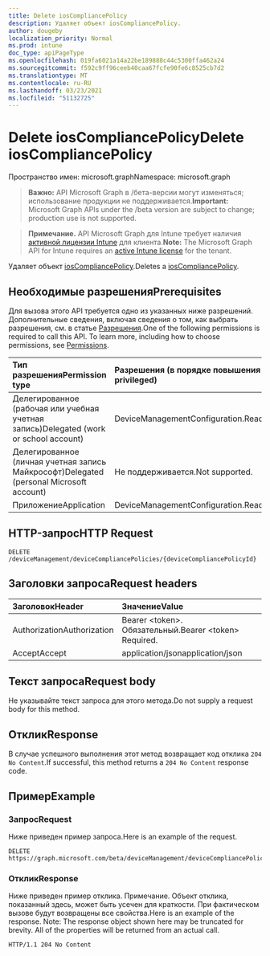 ```yaml
---
title: Delete iosCompliancePolicy
description: Удаляет объект iosCompliancePolicy.
author: dougeby
localization_priority: Normal
ms.prod: intune
doc_type: apiPageType
ms.openlocfilehash: 019fa6021a14a22be189888c44c5300ffa462a24
ms.sourcegitcommit: f592c9ff96ceeb40caa67fcfe90fe6c8525cb7d2
ms.translationtype: MT
ms.contentlocale: ru-RU
ms.lasthandoff: 03/23/2021
ms.locfileid: "51132725"
---
```

# <a name="delete-ioscompliancepolicy"></a><span data-ttu-id="e42a0-103">Delete iosCompliancePolicy</span><span class="sxs-lookup"><span data-stu-id="e42a0-103">Delete iosCompliancePolicy</span></span>

<span data-ttu-id="e42a0-104">Пространство имен: microsoft.graph</span><span class="sxs-lookup"><span data-stu-id="e42a0-104">Namespace: microsoft.graph</span></span>

> <span data-ttu-id="e42a0-105">**Важно:** API Microsoft Graph в /бета-версии могут изменяться; использование продукции не поддерживается.</span><span class="sxs-lookup"><span data-stu-id="e42a0-105">**Important:** Microsoft Graph APIs under the /beta version are subject to change; production use is not supported.</span></span>

> <span data-ttu-id="e42a0-106">**Примечание.** API Microsoft Graph для Intune требует наличия [активной лицензии Intune](https://go.microsoft.com/fwlink/?linkid=839381) для клиента.</span><span class="sxs-lookup"><span data-stu-id="e42a0-106">**Note:** The Microsoft Graph API for Intune requires an [active Intune license](https://go.microsoft.com/fwlink/?linkid=839381) for the tenant.</span></span>

<span data-ttu-id="e42a0-107">Удаляет объект [iosCompliancePolicy](../resources/intune-deviceconfig-ioscompliancepolicy.md).</span><span class="sxs-lookup"><span data-stu-id="e42a0-107">Deletes a [iosCompliancePolicy](../resources/intune-deviceconfig-ioscompliancepolicy.md).</span></span>

## <a name="prerequisites"></a><span data-ttu-id="e42a0-108">Необходимые разрешения</span><span class="sxs-lookup"><span data-stu-id="e42a0-108">Prerequisites</span></span>
<span data-ttu-id="e42a0-p101">Для вызова этого API требуется одно из указанных ниже разрешений. Дополнительные сведения, включая сведения о том, как выбрать разрешения, см. в статье [Разрешения](/graph/permissions-reference).</span><span class="sxs-lookup"><span data-stu-id="e42a0-p101">One of the following permissions is required to call this API. To learn more, including how to choose permissions, see [Permissions](/graph/permissions-reference).</span></span>

|<span data-ttu-id="e42a0-111">Тип разрешения</span><span class="sxs-lookup"><span data-stu-id="e42a0-111">Permission type</span></span>|<span data-ttu-id="e42a0-112">Разрешения (в порядке повышения привилегий)</span><span class="sxs-lookup"><span data-stu-id="e42a0-112">Permissions (from least to most privileged)</span></span>|
|:---|:---|
|<span data-ttu-id="e42a0-113">Делегированное (рабочая или учебная учетная запись)</span><span class="sxs-lookup"><span data-stu-id="e42a0-113">Delegated (work or school account)</span></span>|<span data-ttu-id="e42a0-114">DeviceManagementConfiguration.ReadWrite.All</span><span class="sxs-lookup"><span data-stu-id="e42a0-114">DeviceManagementConfiguration.ReadWrite.All</span></span>|
|<span data-ttu-id="e42a0-115">Делегированное (личная учетная запись Майкрософт)</span><span class="sxs-lookup"><span data-stu-id="e42a0-115">Delegated (personal Microsoft account)</span></span>|<span data-ttu-id="e42a0-116">Не поддерживается.</span><span class="sxs-lookup"><span data-stu-id="e42a0-116">Not supported.</span></span>|
|<span data-ttu-id="e42a0-117">Приложение</span><span class="sxs-lookup"><span data-stu-id="e42a0-117">Application</span></span>|<span data-ttu-id="e42a0-118">DeviceManagementConfiguration.ReadWrite.All</span><span class="sxs-lookup"><span data-stu-id="e42a0-118">DeviceManagementConfiguration.ReadWrite.All</span></span>|

## <a name="http-request"></a><span data-ttu-id="e42a0-119">HTTP-запрос</span><span class="sxs-lookup"><span data-stu-id="e42a0-119">HTTP Request</span></span>
<!-- {
  "blockType": "ignored"
}
-->
``` http
DELETE /deviceManagement/deviceCompliancePolicies/{deviceCompliancePolicyId}
```

## <a name="request-headers"></a><span data-ttu-id="e42a0-120">Заголовки запроса</span><span class="sxs-lookup"><span data-stu-id="e42a0-120">Request headers</span></span>
|<span data-ttu-id="e42a0-121">Заголовок</span><span class="sxs-lookup"><span data-stu-id="e42a0-121">Header</span></span>|<span data-ttu-id="e42a0-122">Значение</span><span class="sxs-lookup"><span data-stu-id="e42a0-122">Value</span></span>|
|:---|:---|
|<span data-ttu-id="e42a0-123">Authorization</span><span class="sxs-lookup"><span data-stu-id="e42a0-123">Authorization</span></span>|<span data-ttu-id="e42a0-124">Bearer &lt;token&gt;. Обязательный.</span><span class="sxs-lookup"><span data-stu-id="e42a0-124">Bearer &lt;token&gt; Required.</span></span>|
|<span data-ttu-id="e42a0-125">Accept</span><span class="sxs-lookup"><span data-stu-id="e42a0-125">Accept</span></span>|<span data-ttu-id="e42a0-126">application/json</span><span class="sxs-lookup"><span data-stu-id="e42a0-126">application/json</span></span>|

## <a name="request-body"></a><span data-ttu-id="e42a0-127">Текст запроса</span><span class="sxs-lookup"><span data-stu-id="e42a0-127">Request body</span></span>
<span data-ttu-id="e42a0-128">Не указывайте текст запроса для этого метода.</span><span class="sxs-lookup"><span data-stu-id="e42a0-128">Do not supply a request body for this method.</span></span>

## <a name="response"></a><span data-ttu-id="e42a0-129">Отклик</span><span class="sxs-lookup"><span data-stu-id="e42a0-129">Response</span></span>
<span data-ttu-id="e42a0-130">В случае успешного выполнения этот метод возвращает код отклика `204 No Content`.</span><span class="sxs-lookup"><span data-stu-id="e42a0-130">If successful, this method returns a `204 No Content` response code.</span></span>

## <a name="example"></a><span data-ttu-id="e42a0-131">Пример</span><span class="sxs-lookup"><span data-stu-id="e42a0-131">Example</span></span>

### <a name="request"></a><span data-ttu-id="e42a0-132">Запрос</span><span class="sxs-lookup"><span data-stu-id="e42a0-132">Request</span></span>
<span data-ttu-id="e42a0-133">Ниже приведен пример запроса.</span><span class="sxs-lookup"><span data-stu-id="e42a0-133">Here is an example of the request.</span></span>
``` http
DELETE https://graph.microsoft.com/beta/deviceManagement/deviceCompliancePolicies/{deviceCompliancePolicyId}
```

### <a name="response"></a><span data-ttu-id="e42a0-134">Отклик</span><span class="sxs-lookup"><span data-stu-id="e42a0-134">Response</span></span>
<span data-ttu-id="e42a0-p102">Ниже приведен пример отклика. Примечание. Объект отклика, показанный здесь, может быть усечен для краткости. При фактическом вызове будут возвращены все свойства.</span><span class="sxs-lookup"><span data-stu-id="e42a0-p102">Here is an example of the response. Note: The response object shown here may be truncated for brevity. All of the properties will be returned from an actual call.</span></span>
``` http
HTTP/1.1 204 No Content
```




